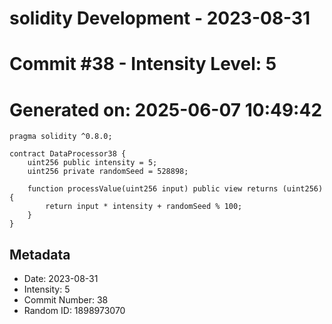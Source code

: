 ﻿# solidity Development - 2023-08-31
# Commit #38 - Intensity Level: 5
# Generated on: 2025-06-07 10:49:42
```solidity
pragma solidity ^0.8.0;

contract DataProcessor38 {
    uint256 public intensity = 5;
    uint256 private randomSeed = 528898;

    function processValue(uint256 input) public view returns (uint256) {
        return input * intensity + randomSeed % 100;
    }
}
```
## Metadata
- Date: 2023-08-31
- Intensity: 5
- Commit Number: 38
- Random ID: 1898973070
